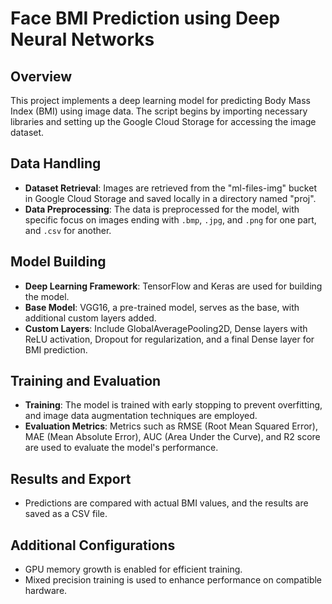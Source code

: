 # Face BMI Prediction using Deep Neural Networks

## Overview
This project implements a deep learning model for predicting Body Mass Index (BMI) using image data. The script begins by importing necessary libraries and setting up the Google Cloud Storage for accessing the image dataset.

## Data Handling
- **Dataset Retrieval**: Images are retrieved from the "ml-files-img" bucket in Google Cloud Storage and saved locally in a directory named "proj".
- **Data Preprocessing**: The data is preprocessed for the model, with specific focus on images ending with `.bmp`, `.jpg`, and `.png` for one part, and `.csv` for another.

## Model Building
- **Deep Learning Framework**: TensorFlow and Keras are used for building the model.
- **Base Model**: VGG16, a pre-trained model, serves as the base, with additional custom layers added.
- **Custom Layers**: Include GlobalAveragePooling2D, Dense layers with ReLU activation, Dropout for regularization, and a final Dense layer for BMI prediction.

## Training and Evaluation
- **Training**: The model is trained with early stopping to prevent overfitting, and image data augmentation techniques are employed.
- **Evaluation Metrics**: Metrics such as RMSE (Root Mean Squared Error), MAE (Mean Absolute Error), AUC (Area Under the Curve), and R2 score are used to evaluate the model's performance.

## Results and Export
- Predictions are compared with actual BMI values, and the results are saved as a CSV file.

## Additional Configurations
- GPU memory growth is enabled for efficient training.
- Mixed precision training is used to enhance performance on compatible hardware.
